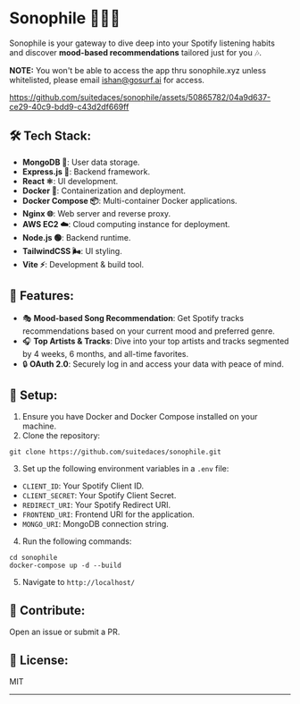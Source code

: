 # Sonophile 👨🏽‍🎤

Sonophile is your gateway to dive deep into your Spotify listening habits and discover **mood-based recommendations** tailored just for you 🎶.

**NOTE:** You won't be able to access the app thru sonophile.xyz unless whitelisted, please email ishan@gosurf.ai for access. 

https://github.com/suitedaces/sonophile/assets/50865782/04a9d637-ce29-40c9-bdd9-c43d2df669ff

## 🛠️ Tech Stack:
- **MongoDB 🍃**: User data storage.
- **Express.js 🚂**: Backend framework.
- **React ⚛️**: UI development.
- **Docker 🐳**: Containerization and deployment.
- **Docker Compose 📦**: Multi-container Docker applications.
- **Nginx 🌐**: Web server and reverse proxy.
- **AWS EC2 ☁️**: Cloud computing instance for deployment.
- **Node.js 🟢**: Backend runtime.
- **TailwindCSS 🌬️**: UI styling.
- **Vite ⚡**: Development & build tool.

## 🌟 Features:
- 🎭 **Mood-based Song Recommendation**: Get Spotify tracks recommendations based on your current mood and preferred genre.
- 🎧 **Top Artists & Tracks**: Dive into your top artists and tracks segmented by 4 weeks, 6 months, and all-time favorites.
- 🔒 **OAuth 2.0**: Securely log in and access your data with peace of mind.

## 🚀 Setup:
1. Ensure you have Docker and Docker Compose installed on your machine.
2. Clone the repository:
```
git clone https://github.com/suitedaces/sonophile.git
```
3. Set up the following environment variables in a `.env` file:

- `CLIENT_ID`: Your Spotify Client ID.
- `CLIENT_SECRET`: Your Spotify Client Secret.
- `REDIRECT_URI`: Your Spotify Redirect URI.
- `FRONTEND_URI`: Frontend URI for the application.
- `MONGO_URI`: MongoDB connection string.
4. Run the following commands:
```
cd sonophile
docker-compose up -d --build
```
5. Navigate to `http://localhost/`

## 🤝 Contribute:
Open an issue or submit a PR.

## 📜 License:
MIT

---

